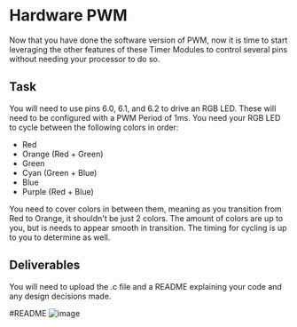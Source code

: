 # Hardware PWM
Now that you have done the software version of PWM, now it is time to start leveraging the other features of these Timer Modules to control several pins without needing your processor to do so.

## Task
You will need to use pins 6.0, 6.1, and 6.2 to drive an RGB LED. These will need to be configured with a PWM Period of 1ms. You need your RGB LED to cycle between the following colors in order:
- Red
- Orange (Red + Green)
- Green
- Cyan (Green + Blue)
- Blue
- Purple (Red + Blue)

You need to cover colors in between them, meaning as you transition from Red to Orange, it shouldn't be just 2 colors. The amount of colors are up to you, but is needs to appear smooth in transition. The timing for cycling is up to you to determine as well.

## Deliverables
You will need to upload the .c file and a README explaining your code and any design decisions made.

#README
![image](https://user-images.githubusercontent.com/113445493/234737332-81262112-a2d6-4f18-aba3-3ce1d637e8bb.png)
